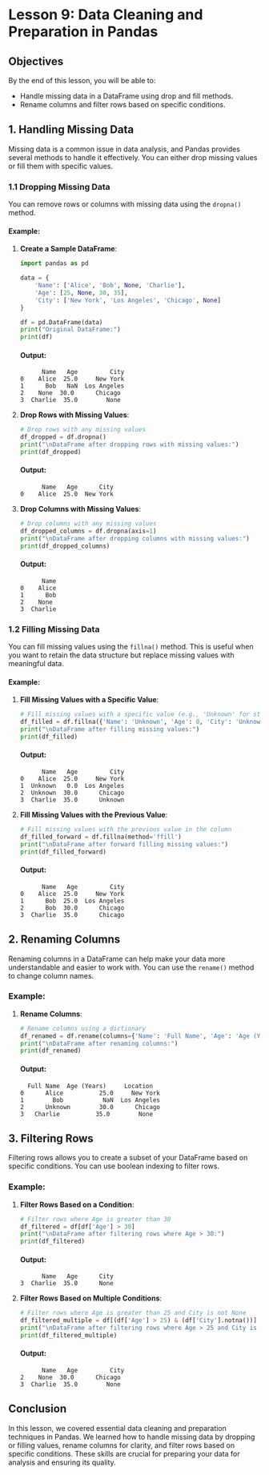 # Lesson 9: Data Cleaning and Preparation in Pandas

## Objectives
By the end of this lesson, you will be able to:
- Handle missing data in a DataFrame using drop and fill methods.
- Rename columns and filter rows based on specific conditions.

## 1. Handling Missing Data

Missing data is a common issue in data analysis, and Pandas provides several methods to handle it effectively. You can either drop missing values or fill them with specific values.

### 1.1 Dropping Missing Data

You can remove rows or columns with missing data using the `dropna()` method.

#### Example:

1. **Create a Sample DataFrame**:
   ```python
   import pandas as pd

   data = {
       'Name': ['Alice', 'Bob', None, 'Charlie'],
       'Age': [25, None, 30, 35],
       'City': ['New York', 'Los Angeles', 'Chicago', None]
   }

   df = pd.DataFrame(data)
   print("Original DataFrame:")
   print(df)
   ```

   #### Output:
   ```
         Name   Age         City
   0    Alice  25.0     New York
   1      Bob   NaN  Los Angeles
   2    None  30.0      Chicago
   3  Charlie  35.0        None
   ```

2. **Drop Rows with Missing Values**:
   ```python
   # Drop rows with any missing values
   df_dropped = df.dropna()
   print("\nDataFrame after dropping rows with missing values:")
   print(df_dropped)
   ```

   #### Output:
   ```
         Name   Age      City
   0    Alice  25.0  New York
   ```

3. **Drop Columns with Missing Values**:
   ```python
   # Drop columns with any missing values
   df_dropped_columns = df.dropna(axis=1)
   print("\nDataFrame after dropping columns with missing values:")
   print(df_dropped_columns)
   ```

   #### Output:
   ```
         Name
   0    Alice
   1      Bob
   2    None
   3  Charlie
   ```

### 1.2 Filling Missing Data

You can fill missing values using the `fillna()` method. This is useful when you want to retain the data structure but replace missing values with meaningful data.

#### Example:

1. **Fill Missing Values with a Specific Value**:
   ```python
   # Fill missing values with a specific value (e.g., 'Unknown' for strings and 0 for numbers)
   df_filled = df.fillna({'Name': 'Unknown', 'Age': 0, 'City': 'Unknown'})
   print("\nDataFrame after filling missing values:")
   print(df_filled)
   ```

   #### Output:
   ```
         Name   Age         City
   0    Alice  25.0     New York
   1  Unknown   0.0  Los Angeles
   2  Unknown  30.0      Chicago
   3  Charlie  35.0      Unknown
   ```

2. **Fill Missing Values with the Previous Value**:
   ```python
   # Fill missing values with the previous value in the column
   df_filled_forward = df.fillna(method='ffill')
   print("\nDataFrame after forward filling missing values:")
   print(df_filled_forward)
   ```

   #### Output:
   ```
         Name   Age         City
   0    Alice  25.0     New York
   1      Bob  25.0  Los Angeles
   2      Bob  30.0      Chicago
   3  Charlie  35.0      Chicago
   ```

## 2. Renaming Columns

Renaming columns in a DataFrame can help make your data more understandable and easier to work with. You can use the `rename()` method to change column names.

### Example:

1. **Rename Columns**:
   ```python
   # Rename columns using a dictionary
   df_renamed = df.rename(columns={'Name': 'Full Name', 'Age': 'Age (Years)', 'City': 'Location'})
   print("\nDataFrame after renaming columns:")
   print(df_renamed)
   ```

   #### Output:
   ```
     Full Name  Age (Years)     Location
   0      Alice          25.0     New York
   1        Bob           NaN  Los Angeles
   2      Unknown        30.0      Chicago
   3   Charlie          35.0        None
   ```

## 3. Filtering Rows

Filtering rows allows you to create a subset of your DataFrame based on specific conditions. You can use boolean indexing to filter rows.

### Example:

1. **Filter Rows Based on a Condition**:
   ```python
   # Filter rows where Age is greater than 30
   df_filtered = df[df['Age'] > 30]
   print("\nDataFrame after filtering rows where Age > 30:")
   print(df_filtered)
   ```

   #### Output:
   ```
         Name   Age      City
   3  Charlie  35.0      None
   ```

2. **Filter Rows Based on Multiple Conditions**:
   ```python
   # Filter rows where Age is greater than 25 and City is not None
   df_filtered_multiple = df[(df['Age'] > 25) & (df['City'].notna())]
   print("\nDataFrame after filtering rows where Age > 25 and City is not None:")
   print(df_filtered_multiple)
   ```

   #### Output:
   ```
         Name   Age         City
   2    None  30.0      Chicago
   3  Charlie  35.0        None
   ```

## Conclusion

In this lesson, we covered essential data cleaning and preparation techniques in Pandas. We learned how to handle missing data by dropping or filling values, rename columns for clarity, and filter rows based on specific conditions. These skills are crucial for preparing your data for analysis and ensuring its quality.